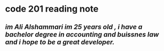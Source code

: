 # **code 201 reading note**


## *im Ali Alshammari im 25 years old , i have a bachelor degree in accounting and buissnes law and i hope to be a great developer.*



